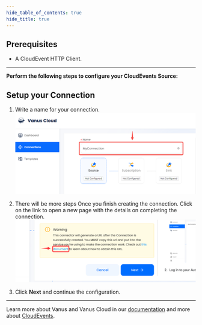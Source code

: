 ```yaml
--- 
hide_table_of_contents: true
hide_title: true
---
```


## Prerequisites

- A CloudEvent HTTP Client.

---

**Perform the following steps to configure your CloudEvents Source:**

## Setup your Connection

1. Write a name for your connection.
    ![](images/1.png)
2. There will be more steps Once you finish creating the connection. Click on the link to open a new page with the details on completing the connection.
   ![](images/warning.png)

3. Click **Next** and continue the configuration.

---

Learn more about Vanus and Vanus Cloud in our [documentation](https://docs.vanus.ai) and more about [CloudEvents](https://cloudevents.io).
